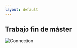```yaml
---
layout: default
---
```


## Trabajo fin de máster

![Connection](https://parametropic.github.io/webtest2/assets/img/union.png)

